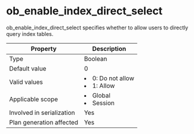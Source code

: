 # ob_enable_index_direct_select

ob_enable_index_direct_select specifies whether to allow users to directly query index tables.

| **Property** | **Description** |
|----------|------------------------------------------------------------------------------------------------------------|
| Type | Boolean |
| Default value | 0 |
| Valid values | <li> 0: Do not allow   <li> 1: Allow |
| Applicable scope | <li> Global   <li> Session |
| Involved in serialization | Yes |
| Plan generation affected | Yes |
